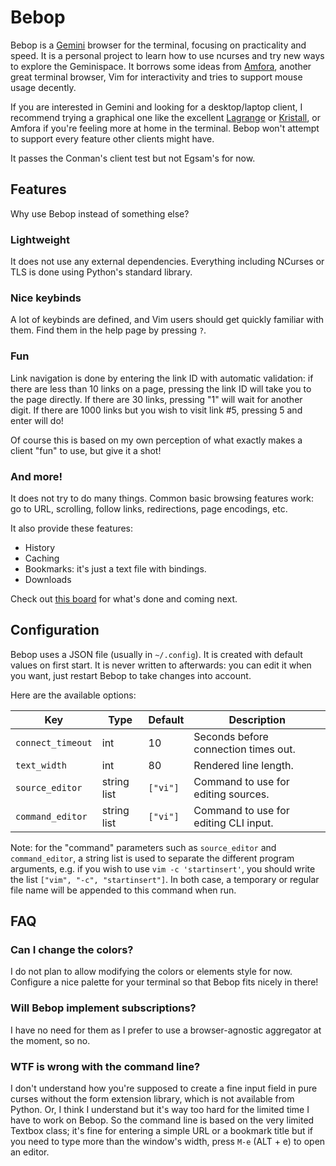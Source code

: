 Bebop
=====

Bebop is a [Gemini][gemini] browser for the terminal, focusing on practicality
and speed. It is a personal project to learn how to use ncurses and try new
ways to explore the Geminispace. It borrows some ideas from [Amfora][amfora],
another great terminal browser, Vim for interactivity and tries to support mouse
usage decently.

[gemini]: https://gemini.circumlunar.space/
[amfora]: https://github.com/makeworld-the-better-one/amfora

If you are interested in Gemini and looking for a desktop/laptop client, I
recommend trying a graphical one like the excellent [Lagrange][lagrange] or
[Kristall][kristall], or Amfora if you're feeling more at home in the terminal.
Bebop won't attempt to support every feature other clients might have.

[lagrange]: https://git.skyjake.fi/skyjake/lagrange
[kristall]: https://kristall.random-projects.net/

It passes the Conman's client test but not Egsam's for now.



Features
--------

Why use Bebop instead of something else?

### Lightweight

It does not use any external dependencies. Everything including NCurses or TLS
is done using Python's standard library.

### Nice keybinds

A lot of keybinds are defined, and Vim users should get quickly familiar with
them. Find them in the help page by pressing `?`.

### Fun

Link navigation is done by entering the link ID with automatic validation: if
there are less than 10 links on a page, pressing the link ID will take you to
the page directly. If there are 30 links, pressing "1" will wait for another
digit. If there are 1000 links but you wish to visit link #5, pressing 5 and
enter will do!

Of course this is based on my own perception of what exactly makes a client
"fun" to use, but give it a shot!

### And more!

It does not try to do many things. Common basic browsing features work: go to
URL, scrolling, follow links, redirections, page encodings, etc.

It also provide these features:

- History
- Caching
- Bookmarks: it's just a text file with bindings.
- Downloads

Check out [this board](BOARD.txt) for what's done and coming next.



Configuration
-------------

Bebop uses a JSON file (usually in `~/.config`). It is created with default
values on first start. It is never written to afterwards: you can edit it when
you want, just restart Bebop to take changes into account.

Here are the available options:

| Key               | Type        | Default  | Description                           |
|-------------------|-------------|----------|---------------------------------------|
| `connect_timeout` | int         | 10       | Seconds before connection times out.  |
| `text_width`      | int         | 80       | Rendered line length.                 |
| `source_editor`   | string list | `["vi"]` | Command to use for editing sources.   |
| `command_editor`  | string list | `["vi"]` | Command to use for editing CLI input. |

Note: for the "command" parameters such as `source_editor` and `command_editor`,
a string list is used to separate the different program arguments, e.g. if you
wish to use `vim -c 'startinsert'`, you should write the list `["vim", "-c",
"startinsert"]`. In both case, a temporary or regular file name will be appended
to this command when run.



FAQ
---

### Can I change the colors?

I do not plan to allow modifying the colors or elements style for now. Configure
a nice palette for your terminal so that Bebop fits nicely in there!

### Will Bebop implement subscriptions?

I have no need for them as I prefer to use a browser-agnostic aggregator at the
moment, so no.

### WTF is wrong with the command line?

I don't understand how you're supposed to create a fine input field in pure
curses without the form extension library, which is not available from Python.
Or, I think I understand but it's way too hard for the limited time I have to
work on Bebop. So the command line is based on the very limited Textbox class;
it's fine for entering a simple URL or a bookmark title but if you need to type
more than the window's width, press `M-e` (ALT + e) to open an editor.
